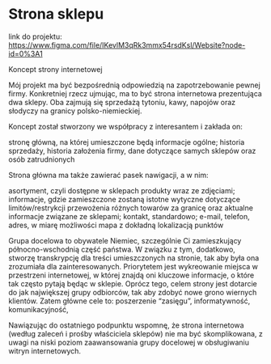 # Strona sklepu

link do projektu: https://www.figma.com/file/IKevlM3qRk3mmx54rsdKsl/Website?node-id=0%3A1

Koncept strony internetowej

Mój projekt ma być bezpośrednią odpowiedzią na zapotrzebowanie pewnej firmy.
Konkretniej rzecz ujmując, ma to być strona internetowa prezentująca dwa sklepy.
Oba zajmują się sprzedażą tytoniu, kawy, napojów oraz słodyczy na granicy polsko-niemieckiej. 

Koncept został stworzony we współpracy z interesantem i zakłada on:

stronę główną, na której umieszczone będą informacje ogólne; historia sprzedaży, historia założenia firmy, dane dotyczące samych sklepów oraz osób zatrudnionych 

Strona główna ma także zawierać pasek nawigacji, a w nim:

asortyment, czyli dostępne w sklepach produkty wraz ze zdjęciami;
informacje, gdzie zamieszczone zostaną istotne wytyczne dotyczące limitów/restrykcji przewożenia różnych towarów za granicę oraz aktualne informacje związane ze sklepami; 
kontakt, standardowo; e-mail, telefon, adres, w miarę możliwości mapa z dokładną lokalizacją punktów 

Grupa docelowa to obywatele Niemiec, szczególnie Ci zamieszkujący północno-wschodnią część państwa. W związku z tym, dodatkowo, stworzę transkrypcję dla treści umieszczonych na stronie, tak aby była ona zrozumiała dla zainteresowanych.
Priorytetem jest wykreowanie miejsca w przestrzeni internetowej, w której znajdą oni kluczowe informacje, o które tak często pytają będąc w sklepie. 
Oprócz tego, celem strony jest dotarcie do jak największej grupy odbiorców, tak aby zdobyć nowe grono wiernych klientów.
Zatem główne cele to:
poszerzenie “zasięgu”, 
informatywność, 
komunikacyjność,

Nawiązując do ostatniego podpunktu wspomnę, że strona internetowa (według zaleceń i prośby właściciela sklepów) nie ma być skomplikowana, z uwagi na niski poziom zaawansowania grupy docelowej w obsługiwaniu witryn internetowych.


